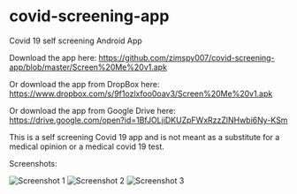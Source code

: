 # covid-screening-app
Covid 19 self screening Android App

Download the app here: https://github.com/zimspy007/covid-screening-app/blob/master/Screen%20Me%20v1.apk

Or download the app from DropBox here: https://www.dropbox.com/s/9f1ozlxfoo0oav3/Screen%20Me%20v1.apk

Or download the app from Google Drive here: https://drive.google.com/open?id=1BfJOLjiDKUZpFWxRzzZlNHwbi6Ny-KSm

This is a self screening Covid 19 app and is not meant as a substitute for a medical opinion or a medical covid 19 test.

Screenshots:

![Screenshot 1](https://i.imgur.com/kJvPoX4.png)
![Screenshot 2](https://i.imgur.com/rKe3k7v.png)
![Screenshot 3](https://i.imgur.com/V4xb8T9.png)
